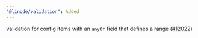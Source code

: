 ```yaml
---
"@linode/validation": Added
---
```


validation for config items with an `anyOf` field that defines a range ([#12022](https://github.com/linode/manager/pull/12022))
